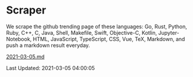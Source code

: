 # Scraper

We scrape the github trending page of these languages: Go, Rust, Python, Ruby, C++, C, Java, Shell, Makefile, Swift, Objective-C, Kotlin, Jupyter-Notebook, HTML, JavaScript, TypeScript, CSS, Vue, TeX, Markdown, and push a markdown result everyday.

[2021-03-05.md](https://github.com/yangwenmai/github-trending-backup/blob/master/2021-03-05.md)

Last Updated: 2021-03-05 04:00:05